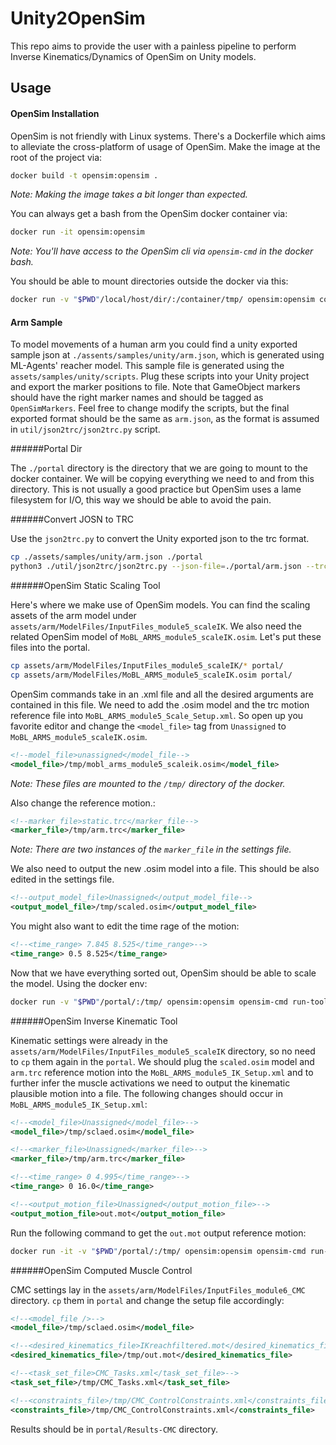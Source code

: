 # Unity2OpenSim

This repo aims to provide the user with a painless pipeline to perform Inverse Kinematics/Dynamics of OpenSim on Unity models. 

## Usage

#### OpenSim Installation

OpenSim is not friendly with Linux systems. There's a Dockerfile which aims to alleviate the cross-platform of usage of OpenSim. Make the image at the root of the project via:

```bash
docker build -t opensim:opensim .
```

_Note: Making the image takes a bit longer than expected._

You can always get a bash from the OpenSim docker container via:

```bash
docker run -it opensim:opensim
```

_Note: You'll have access to the OpenSim cli via `opensim-cmd` in the docker bash._

You should be able to mount directories outside the docker via this:

```bash
docker run -v "$PWD"/local/host/dir/:/container/tmp/ opensim:opensim command_to_run
```

#### Arm Sample 

To model movements of a human arm you could find a unity exported sample json at `./assents/samples/unity/arm.json`, which is generated using ML-Agents' reacher model. 
This sample file is generated using the `assets/samples/unity/scripts`. 
Plug these scripts into your Unity project and export the marker positions to file. 
Note that GameObject markers should have the right marker names and should be tagged as `OpenSimMarkers`.
Feel free to change modify the scripts, but the final exported format should be the same as `arm.json`, as the format is assumed in `util/json2trc/json2trc.py` script.

######Portal Dir

The `./portal` directory is the directory that we are going to mount to the docker container. 
We will be copying everything we need to and from this directory. 
This is not usually a good practice but OpenSim uses a lame filesystem for I/O, this way we should be able to avoid the pain.

######Convert JOSN to TRC

Use the `json2trc.py` to convert the Unity exported json to the trc format.
```bash
cp ./assets/samples/unity/arm.json ./portal
python3 ./util/json2trc/json2trc.py --json-file=./portal/arm.json --trc-file=./portal/arm.trc
```

######OpenSim Static Scaling Tool

Here's where we make use of OpenSim models. 
You can find the scaling assets of the arm model under `assets/arm/ModelFiles/InputFiles_module5_scaleIK`. 
We also need the related OpenSim model of `MoBL_ARMS_module5_scaleIK.osim`. Let's put these files into the portal.

```bash
cp assets/arm/ModelFiles/InputFiles_module5_scaleIK/* portal/
cp assets/arm/ModelFiles/MoBL_ARMS_module5_scaleIK.osim portal/
```

OpenSim commands take in an .xml file and all the desired arguments are contained in this file. 
We need to add the .osim model and the trc motion reference file into `MoBL_ARMS_module5_Scale_Setup.xml`. 
So open up you favorite editor and change the `<model_file>` tag from `Unassigned` to `MoBL_ARMS_module5_scaleIK.osim`.

```xml
<!--model_file>unassigned</model_file-->
<model_file>/tmp/mobl_arms_module5_scaleik.osim</model_file> 
```

_Note: These files are mounted to the `/tmp/` directory of the docker._

Also change the reference motion.:

```xml
<!--marker_file>static.trc</marker_file-->
<marker_file>/tmp/arm.trc</marker_file>
```

_Note: There are two instances of the `marker_file` in the settings file._

We also need to output the new .osim model into a file. This should be also edited in the settings file.

```xml
<!--output_model_file>Unassigned</output_model_file-->
<output_model_file>/tmp/scaled.osim</output_model_file>
```

You might also want to edit the time rage of the motion:

```xml
<!--<time_range> 7.845 8.525</time_range>-->
<time_range> 0.5 8.525</time_range>
```

Now that we have everything sorted out, OpenSim should be able to scale the model. Using the docker env:
```bash
docker run -v "$PWD"/portal/:/tmp/ opensim:opensim opensim-cmd run-tool /tmp/MoBL_ARMS_module5_Scale_Setup.xml
```

######OpenSim Inverse Kinematic Tool

Kinematic settings were already in the `assets/arm/ModelFiles/InputFiles_module5_scaleIK` directory, so no need to `cp` them again in the `portal`.
We should plug the `scaled.osim` model and `arm.trc` reference motion into the `MoBL_ARMS_module5_IK_Setup.xml` and to further infer the muscle activations we need to output the kinematic plausible motion into a file.
The following changes should occur in `MoBL_ARMS_module5_IK_Setup.xml`:

```xml
<!--<model_file>Unassigned</model_file>-->
<model_file>/tmp/sclaed.osim</model_file>

<!--<marker_file>Unassigned</marker_file>-->
<marker_file>/tmp/arm.trc</marker_file>

<!--<time_range> 0 4.995</time_range>-->
<time_range> 0 16.0</time_range>

<!--<output_motion_file>Unassigned</output_motion_file>-->
<output_motion_file>out.mot</output_motion_file>
```

Run the following command to get the `out.mot` output reference motion:

```bash
docker run -it -v "$PWD"/portal/:/tmp/ opensim:opensim opensim-cmd run-tool /tmp/MoBL_ARMS_module5_IK_Setup.xml
```

######OpenSim Computed Muscle Control

CMC settings lay in the `assets/arm/ModelFiles/InputFiles_module6_CMC` directory. 
`cp` them in `portal` and change the setup file accordingly:

```xml
<!--<model_file />-->
<model_file>/tmp/sclaed.osim</model_file>

<!--<desired_kinematics_file>IKreachfiltered.mot</desired_kinematics_file>-->
<desired_kinematics_file>/tmp/out.mot</desired_kinematics_file>

<!--<task_set_file>CMC_Tasks.xml</task_set_file>-->
<task_set_file>/tmp/CMC_Tasks.xml</task_set_file>

<!--<constraints_file>/tmp/CMC_ControlConstraints.xml</constraints_file>-->
<constraints_file>/tmp/CMC_ControlConstraints.xml</constraints_file>
```

Results should be in `portal/Results-CMC` directory. 
